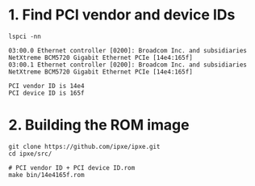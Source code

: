 # 1. Find PCI vendor and device IDs
```
lspci -nn

03:00.0 Ethernet controller [0200]: Broadcom Inc. and subsidiaries NetXtreme BCM5720 Gigabit Ethernet PCIe [14e4:165f]
03:00.1 Ethernet controller [0200]: Broadcom Inc. and subsidiaries NetXtreme BCM5720 Gigabit Ethernet PCIe [14e4:165f]

PCI vendor ID is 14e4
PCI device ID is 165f
```

# 2. Building the ROM image
```
git clone https://github.com/ipxe/ipxe.git
cd ipxe/src/

# PCI vendor ID + PCI device ID.rom
make bin/14e4165f.rom
```
